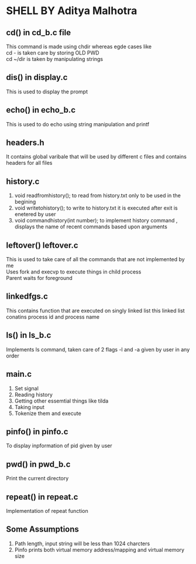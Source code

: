 # SHELL BY Aditya Malhotra
## cd() in cd_b.c file
This command is made using chdir whereas egde cases like<br>
cd - is taken care by storing OLD PWD<br>
cd ~/dir is taken by manipulating strings
## dis() in display.c
This is used to display the prompt
## echo() in echo_b.c
This is used to do echo using string manipulation and printf
## headers.h
It contains global varibale that will be used by different c files and contains headers for all files
## history.c
1. void readfromhistory(); to read from history.txt only to be used in the begining
2. void writetohistory(); to write to history.txt it is executed after exit is enetered by user
3. void commandhistory(int number); to implement history command , displays the name of recent commands based upon arguments
## leftover() leftover.c
This is used to take care of all the commands that are not implemented by me<br>
Uses fork and execvp to execute things in child process<br>
Parent waits for foreground<br>
## linkedfgs.c
This contains function that are executed on singly linked list this linked list conatins process id and process name
## ls() in ls_b.c
Implements ls command, taken care of 2 flags -l and -a given by user in any order
## main.c
1. Set signal
2. Reading history
3. Getting other essemtial things like tilda
4. Taking input
5. Tokenize them and execute
## pinfo() in pinfo.c
To display inpformation of pid given by user
## pwd() in pwd_b.c
Print the current directory
## repeat() in repeat.c
Implementation of repeat function
## Some Assumptions
1. Path length, input string will be less than 1024 charcters
2. Pinfo prints both virtual memory address/mapping and virtual memory size
